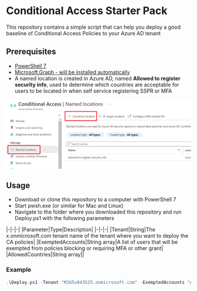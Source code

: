 # Conditional Access Starter Pack

This repository contains a simple script that can help you deploy a good baseline of Conditional Access Policies to your Azure AD tenant

## Prerequisites

- [PowerShell 7](https://docs.microsoft.com/en-us/powershell/scripting/install/installing-powershell-core-on-windows?view=powershell-7.1)
- [Microsoft.Graph - will be installed automatically](https://www.powershellgallery.com/packages/Microsoft.Graph)
- A named location is created in Azure AD, named **Allowed to register security info**, used to determine which countries are acceptable for users to be located in when self service registering SSPR or MFA

![](media/namedlocation1.png)

## Usage

- Download or clone this repository to a computer with PowerShell 7
- Start pwsh.exe (or similar for Mac and Linux)
- Navigate to the folder where you downloaded this repository and run Deploy.ps1 with the following parameters

|-|-|-|
|Parameter|Type|Description|
|-|-|-|
|Tenant|String|The x.onmicrosoft.com tenant name of the tenant where you want to deploy the CA policies|
|ExemptedAccounts|String array|A list of users that will be exempted from policies blocking or requiring MFA or other grant|
|AllowedCountries|String array||

### Example

```PowerShell
.\Deploy.ps1 -Tenant "M365x843525.onmicrosoft.com" -ExemptedAccounts "AdeleV@M365x843525.OnMicrosoft.com","Admin@M365x843525.OnMicrosoft.com" -Verbose
```